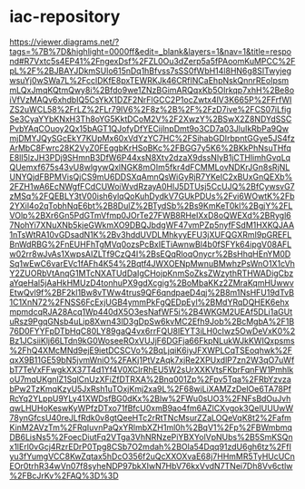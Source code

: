 # iac-repository

https://viewer.diagrams.net/?tags=%7B%7D&highlight=0000ff&edit=_blank&layers=1&nav=1&title=respond#R7Vxtc5s4EP41%2FngexDsf%2FZL0Ou3dZerp5a5fPAoomKuMPCC%2FpL%2F%2BJBAYJDkmSUlo615nDq1hBfvss7sSS0fWbH14l8HN6g8SITwyjegwsuYj0wSWa7L%2FcclDKfE8pxTEWRKJk46CRfINCaEhpNskQnnrREoIpsmmLQxJmqKQtmQwy8i%2Bfdo9we1ZNzBGimARQqxKb5OIrkqp7xhH%2Be8oiVfVzMAQv6xhdbIQ5CsYkX1DZF2NrFlGCC2P1ocZwtx4lV3K665P%2FFrfWIZS2uWCL58%2FrLZ%2FLr79lV6%2F8z%2B%2F%2FzD7ive%2FCS07iLfigSe3CyaYYbKNxH3Th8oYG5KktDCoM2V%2F2XwzY%2BSwX2Z8NDYdSSCPvbYAqCOuoy2Qx15bAGT1QJofyDfYECijlnpDmt9o3CD7a03JluIkRbPa9QwmjDMYJQySGcEkY7KUpMx60xVdYzYC7HC%2FSihabGDIrbpntGGye5JS4fzArMbC8Fwrc28K2VyZ0FEggbKrHSoBKc%2FBGG7y5K6%2BKkPhNsuTHfqE8lI5lzJH3PDj9SHmnB3DfW6P44xsN8Xtv2dzaX9dssNlyB1jCTHlimhGvqLqQUemxf675s43vU8wlgywQxlNGK8mOIm5fkr4dFCMMLovNDKrJGn8sRjNLUNYQjdFBPMVisQjCS9mU6DDSXqAmnQsWiGyRjR7YKeIC2xBUxGnQEXb%2FZH1wA6EcNWgfFCdCUWoiWvdRzayA0HIJ5DTUsj5CcUJQ%2BfCywsvG7zMSq%2FQEBLY3tV00ish6ylqQoKuhDydkV7GUkPDUs%2Fvi6WOwtK%2Fb2YXil4o2qTobhNqE6bt%2B8DulZ%2BTydSb%2Bs9KmKeT0kl%2BgjY%2FLVOlp%2BXr6Gn5PdGTmVfmp0JOrTe27FWB8RHeIXxD8oQWEXd%2BRygl67NohYi7XNuXNb5kjeGWkmXO9DBQJbdgWF47vmPZp5nyfFSdM1HXKQJAA1nTsWtRA10vGDsadN1K%2Bv3hddUVDLMhkyyEFU3jXUFQGXRmI9pGREFLBnWdRBG%2FnEUHFhTgMVq0ozsPcBxIETiAwnwBl4b0fSFYk64ipgV08AFLw02rr8wJvAs1XwpsAIZLTf9CzQ4I%2BsEQqRloqOnycr%2BsHhqHEnYM0DSq1wEwC6varEVc1fAFh4K54%2Bqtf4JWXOENpMwnuBMwhzPsWnO1X1cVhY2ZUORbVtAnqG1MTcNXATUdDaIgCHojpKnmSoZksZWzythRTHWADigCbzaYqeHal5jAaHkHMUzD4tonhuPX9gdXcgig%2BoMbaKKz2ZMraKqmHUwwvEtwQvl9f%2BF2kl1Bw8vTWw4trus9QF6qndpaeD4qj%2B8m1NsHFU19dTvB1C1XnN72%2FNSS6FcExjUGB4ymmPkFgQEDpEyl%2BMdYRqDQHEK6ehxmpmdcqRJA28Acq1Wp440dX5O3esNafWF5i%2B4WKGM2UEAf5DLi1aGUtuRsz9PgqGNsb4uLip8Xwn43lD3gDpSw6kvMC2Efh9Job%2BcMgbA%2F1B76D0FYYFpDTbHqC80LY89gaQ4vx6rrFQU8lEYT3iLH0cIwz5OwDeVxK0%2Bz1JCsiiKlj66LTdn9kG0WoseeROxVUJjF6DGFja66FkpNLukWJkKWIQxpsms%2FhQ4XMcMNd9ejE9ietDCSCVo%2BqLjqiK6iyJFXWPLCqTSEoqhwk%2FqxX9B11GE59bN5jvmWniO%2FAKj1PtVzAqk7xjRe2XPUxdlP7zn2W3qO7uWfbT7TeVxFFwgkXX37T4d1Yf4V0XClrRhEU5W2sUrXXKVtsFKbrFqnFW1PmhlkoU7mqUKgnlZ1SqlCnUzXFiZfDTRXA%2Bnq001Zp%2Fpv5Tqa%2FRbYzvzabPw2TzKmqKzyU5JxRsh1uTOxjKmj2xa9L%2F68wiLiXAMZzDelOe6TA78PfRcYq2YLppU9YLy41XWDsfBG0dKx%2Blw%2FWu0sUO3%2FNFsBdOuJvhqwLHUHoKeswKyWPfzDTxo71fBfcU0xmB9ao4fm6AZlCXvgok3QeIUUUwW78ynGfcsU40reJLfRdk0v8gtQeeHTc2rRtTNcMsurZZaLOQeVqK8t2%2FafmKinM2AVzTm%2FRqIuvnPaQxYRlmbXZH1ml0h%2BqV1%2Fp%2FBWmbmqDB6LisNs5%2FoecDiutFq2VTga3VhNRNzePiYBXYolVpNUbs%2B5SmKSQnx1lErl0vGcj4RzrEDrP0Tpg8CSb7O2mdah%2BOla54Dqq91zdU6gh6tz%2FfIyu3fYumgVCC8KwZqtax5hDcO356f2uQcXXOXvaE68j7HHmMR5TyHUcUCnEOr0trhR34wVn07f8syheNDP97bkXIwN7HbV76kxVvdN7TNei7Dh8Vv6ctlw%2FBcJrKv%2FAQ%3D%3D
